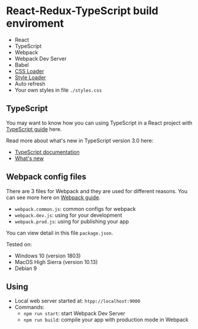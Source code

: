 # React-Redux-TypeScript build enviroment
* React
* TypeScript
* Webpack
* Webpack Dev Server
* Babel
* [CSS Loader](https://github.com/webpack-contrib/css-loader)
* [Style Loader](https://github.com/webpack-contrib/style-loader)
* Auto refresh
* Your own styles in file `./styles.css`

## TypeScript

You may want to know how you can using TypeScript in a React project with [TypeScript guide](https://www.typescriptlang.org/docs/handbook/react-&-webpack.html) here.

Read more about what's new in TypeScript version 3.0 here:
* [TypeScript documentation](https://www.typescriptlang.org/docs/handbook/release-notes/typescript-3-0.html)
* [What's new](https://blogs.msdn.microsoft.com/typescript/2018/07/30/announcing-typescript-3-0/)

## Webpack config files
There are 3 files for Webpack and they are used for different reasons. You can see more here on [Webpack guide](https://webpack.js.org/guides/production/).
* `webpack.common.js`: common configs for webpack
* `webpack.dev.js`: using for your development
* `webpack.prod.js`: using for publishing your app

You can view detail in this file `package.json`.

Tested on:
* Windows 10 (version 1803)
* MacOS High Sierra (version 10.13)
* Debian 9

## Using
* Local web server started at: `htpp://localhost:9000`
* Commands:
    * `npm run start`: start Webpack Dev Server
    * `npm run build`: compile your app with production mode in Webpack